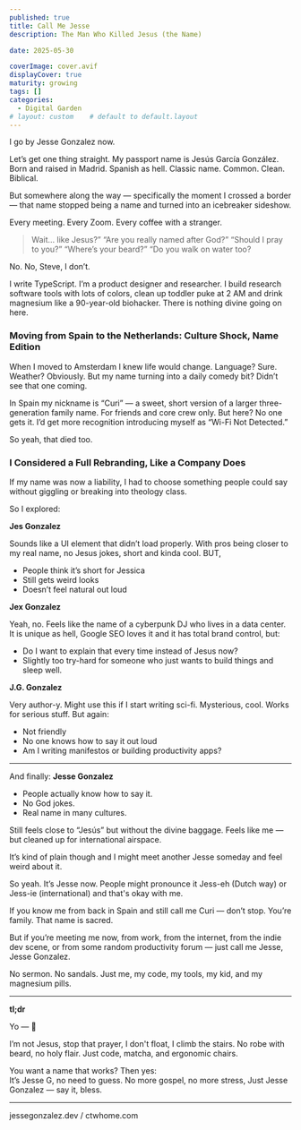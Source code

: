 ```yaml
---
published: true
title: Call Me Jesse
description: The Man Who Killed Jesus (the Name)

date: 2025-05-30

coverImage: cover.avif
displayCover: true
maturity: growing
tags: []
categories:
  - Digital Garden
# layout: custom    # default to default.layout
---
```

I go by Jesse Gonzalez now.

Let’s get one thing straight. My passport name is Jesús García González. Born and raised in Madrid. Spanish as hell. Classic name. Common. Clean. Biblical.

But somewhere along the way — specifically the moment I crossed a border — that name stopped being a name and turned into an icebreaker sideshow.

Every meeting. Every Zoom. Every coffee with a stranger.

> Wait… like Jesus?”
> “Are you really named after God?”
> “Should I pray to you?”
> “Where’s your beard?”
> “Do you walk on water too?

No. No, Steve, I don’t.

I write TypeScript. I’m a product designer and researcher. I build research software tools with lots of colors, clean up toddler puke at 2 AM and drink magnesium like a 90-year-old biohacker. There is nothing divine going on here.

### Moving from Spain to the Netherlands: Culture Shock, Name Edition

When I moved to Amsterdam I knew life would change. Language? Sure. Weather? Obviously. But my name turning into a daily comedy bit? Didn’t see that one coming.

In Spain my nickname is “Curi” — a sweet, short version of a larger three-generation family name. For friends and core crew only.
But here? No one gets it. I’d get more recognition introducing myself as “Wi-Fi Not Detected.”

So yeah, that died too.

### I Considered a Full Rebranding, Like a Company Does

If my name was now a liability, I had to choose something people could say without giggling or breaking into theology class.

So I explored:

**Jes Gonzalez**

Sounds like a UI element that didn’t load properly. With pros being closer to my real name, no Jesus jokes, short and kinda cool. BUT,

- People think it’s short for Jessica
- Still gets weird looks
- Doesn’t feel natural out loud

**Jex Gonzalez**

Yeah, no. Feels like the name of a cyberpunk DJ who lives in a data center. It is unique as hell, Google SEO loves it and it has total brand control, but:

- Do I want to explain that every time instead of Jesus now?
- Slightly too try-hard for someone who just wants to build things and sleep well.

**J.G. Gonzalez**

Very author-y. Might use this if I start writing sci-fi. Mysterious, cool. Works for serious stuff. But again:

- Not friendly
- No one knows how to say it out loud
- Am I writing manifestos or building productivity apps?

---

And finally: **Jesse Gonzalez**

- People actually know how to say it.
- No God jokes.
- Real name in many cultures.

Still feels close to “Jesús” but without the divine baggage. Feels like me — but cleaned up for international airspace.

It’s kind of plain though and I might meet another Jesse someday and feel weird about it.

So yeah. It’s Jesse now. People might pronounce it Jess-eh (Dutch way) or Jess-ie (international) and that's okay with me.

If you know me from back in Spain and still call me Curi — don’t stop. You’re family. That name is sacred.

But if you’re meeting me now, from work, from the internet, from the indie dev scene, or from some random productivity forum — just call me Jesse, Jesse Gonzalez.

No sermon. No sandals. Just me, my code, my tools, my kid, and my magnesium pills.

---

**tl;dr**

Yo — 🎤

I’m not Jesus, stop that prayer, 
I don't float, I climb the stairs. 
No robe with beard, no holy flair. 
Just code, matcha, and ergonomic chairs. 


You want a name that works? Then yes:  
It’s Jesse G, no need to guess. 
No more gospel, no more stress, 
Just Jesse Gonzalez — say it, bless. 


---

jessegonzalez.dev / ctwhome.com

